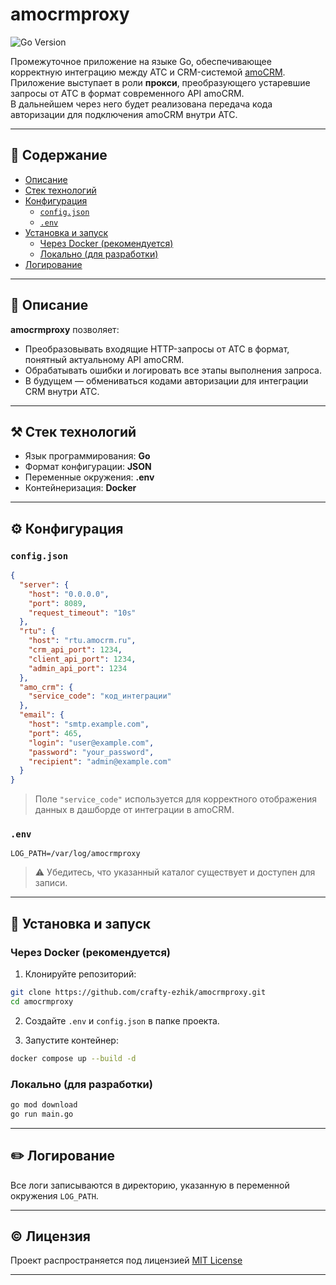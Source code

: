 # amocrmproxy
![Go Version](https://img.shields.io/badge/go%20version-%3E=1.24-61CFDD.svg?style=flat-square)

Промежуточное приложение на языке Go, обеспечивающее корректную интеграцию между АТС и CRM-системой [amoCRM](https://www.amocrm.ru/).  
Приложение выступает в роли **прокси**, преобразующего устаревшие запросы от АТС в формат современного API amoCRM.  
В дальнейшем через него будет реализована передача кода авторизации для подключения amoCRM внутри АТС.

---

## 📖 Содержание

- [Описание](#описание)
- [Стек технологий](#стек-технологий)
- [Конфигурация](#конфигурация)
    - [`config.json`](#configjson)
    - [`.env`](#env)
- [Установка и запуск](#установка-и-запуск)
    - [Через Docker (рекомендуется)](#через-docker-рекомендуется)
    - [Локально (для разработки)](#локально-для-разработки)
- [Логирование](#логирование)

---

## 📝 Описание

**amocrmproxy** позволяет:
- Преобразовывать входящие HTTP-запросы от АТС в формат, понятный актуальному API amoCRM.
- Обрабатывать ошибки и логировать все этапы выполнения запроса.
- В будущем — обмениваться кодами авторизации для интеграции CRM внутри АТС.

---

## ⚒️ Стек технологий

- Язык программирования: **Go**
- Формат конфигурации: **JSON**
- Переменные окружения: **.env**
- Контейнеризация: **Docker**

---

## ⚙️ Конфигурация

### `config.json`

```json
{
  "server": {
    "host": "0.0.0.0",
    "port": 8089,
    "request_timeout": "10s"
  },
  "rtu": {
    "host": "rtu.amocrm.ru",
    "crm_api_port": 1234,
    "client_api_port": 1234,
    "admin_api_port": 1234
  },
  "amo_crm": {
    "service_code": "код_интеграции"
  },
  "email": {
    "host": "smtp.example.com",
    "port": 465,
    "login": "user@example.com",
    "password": "your_password",
    "recipient": "admin@example.com"
  }
}
```

> Поле `"service_code"` используется для корректного отображения данных в дашборде от интеграции в amoCRM.

### `.env`

```env
LOG_PATH=/var/log/amocrmproxy
```

> ⚠️ Убедитесь, что указанный каталог существует и доступен для записи.

---

## 🚀 Установка и запуск

### Через Docker (рекомендуется)

1. Клонируйте репозиторий:

```bash
git clone https://github.com/crafty-ezhik/amocrmproxy.git
cd amocrmproxy
```

2. Создайте `.env` и `config.json` в папке проекта.

3. Запустите контейнер:

```bash
docker compose up --build -d
```

### Локально (для разработки)

```bash
go mod download
go run main.go
```

---

## ✏️ Логирование

Все логи записываются в директорию, указанную в переменной окружения `LOG_PATH`.  

---


## ©️ Лицензия

Проект распространяется под лицензией [MIT License](LICENSE)

---